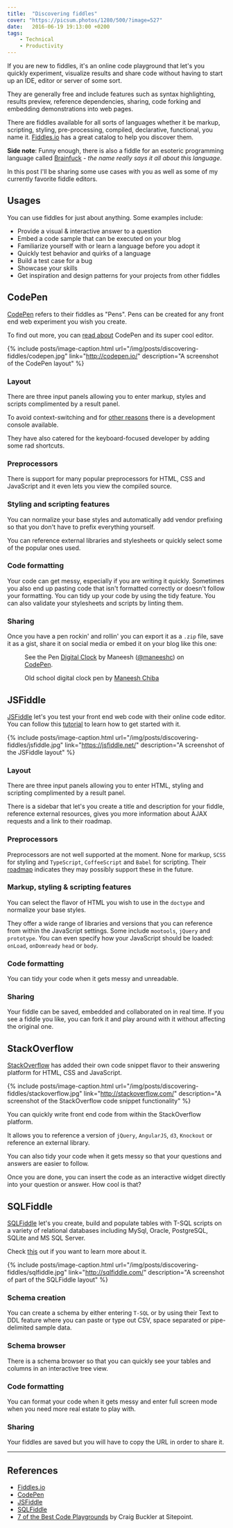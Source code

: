 ```yaml
---
title:  "Discovering fiddles"
cover: "https://picsum.photos/1280/500/?image=527"
date:   2016-06-19 19:13:00 +0200
tags: 
    - Technical
    - Productivity
---
```


If you are new to fiddles, it's an online code playground that let's you
quickly experiment, visualize results and share code without having to start
up an IDE, editor or server of some sort.

They are generally free and include features such as syntax highlighting,
results preview, reference dependencies, sharing, code forking and
embedding demonstrations into web pages.

There are fiddles available for all sorts of languages whether it be markup,
scripting, styling, pre-processing, compiled, declarative, functional,
you name it. [Fiddles.io](https://fiddles.io/) has a great catalog to help
you discover them.

<b>Side note</b>: Funny enough, there is also a fiddle for an esoteric programming language called
[Brainfuck](https://en.wikipedia.org/wiki/Brainfuck) - *the name really says
it all about this language*.

In this post I'll be sharing some use cases with you as well as some of my
currently favorite fiddle editors.

## Usages
You can use fiddles for just about anything. Some examples include:

* Provide a visual & interactive answer to a question
* Embed a code sample that can be executed on your blog
* Familiarize yourself with or learn a language before you adopt it
* Quickly test behavior and quirks of a language
* Build a test case for a bug
* Showcase your skills
* Get inspiration and design patterns for your projects from other fiddles

## CodePen
[CodePen](http://codepen.io/) refers to their fiddles as "Pens". Pens can
be created for any front end web experiment you wish you create.

To find out more, you can [read about](https://codepen.io/hello/) CodePen and
its super cool editor.

{% include posts/image-caption.html
     url="/img/posts/discovering-fiddles/codepen.jpg"
     link="http://codepen.io/"
     description="A screenshot of the CodePen layout"
%}

### Layout
There are three input panels allowing you to enter markup, styles and
scripts complimented by a result panel.

To avoid context-switching and for
[other reasons](https://blog.codepen.io/2016/01/27/new-feature-javascript-console/)
there is a development console available.

They have also catered for the keyboard-focused developer by adding some rad
shortcuts.

### Preprocessors
There is support for many popular preprocessors for HTML, CSS and JavaScript
and it even lets you view the compiled source.

### Styling and scripting features
You can normalize your base styles and automatically add vendor prefixing so that you
don't have to prefix everything yourself.

You can reference external libraries and stylesheets or quickly select
some of the popular ones used.

### Code formatting
Your code can get messy, especially if you are writing it quickly. Sometimes you
also end up pasting code that isn't formatted correctly or doesn't follow your
formatting. You can tidy up your code by using the tidy feature.
You can also validate your stylesheets and scripts by linting them.

### Sharing
Once you have a pen rockin' and rollin' you can export it as a `.zip` file,
save it as a gist, share it on social media or embed it on your blog like this
one:

<figure>
  <p data-height="350" data-theme-id="0" data-slug-hash="mJBYqy" data-default-tab="css,result" data-user="maneeshc" data-embed-version="2" class="codepen">See the Pen <a href="http://codepen.io/maneeshc/pen/mJBYqy/">Digital Clock</a> by Maneesh (<a href="http://codepen.io/maneeshc">@maneeshc</a>) on <a href="http://codepen.io">CodePen</a>.</p>
  <script async src="//assets.codepen.io/assets/embed/ei.js"></script>
  <figcaption>Old school digital clock pen by <a href="http://codepen.io/maneeshc">Maneesh Chiba</a></figcaption>
</figure>

## JSFiddle
[JSFiddle](https://jsfiddle.net/) let's you test your front end web code
with their online code editor. You can follow this
[tutorial](http://doc.jsfiddle.net/tutorial.html)
to learn how to get started with it.

{% include posts/image-caption.html
     url="/img/posts/discovering-fiddles/jsfiddle.jpg"
     link="https://jsfiddle.net/"
     description="A screenshot of the JSFiddle layout"
%}

### Layout
There are three input panels allowing you to enter HTML, styling and
scripting complimented by a result panel.

There is a sidebar that let's you create a title and description for your
fiddle, reference external resources, gives you more information about
AJAX requests and a link to their roadmap.

### Preprocessors
Preprocessors are not well supported at the moment. None for markup,
`SCSS` for styling and `TypeScript`, `CoffeeScript` and `Babel` for scripting.
Their [roadmap](https://trello.com/b/LakLkQBW/jsfiddle-roadmap) indicates
they may possibly support these in the future.

### Markup, styling & scripting features
You can select the flavor of HTML you wish to use in the `doctype` and
normalize your base styles.

They offer a wide range of libraries and versions that you can reference from
within the JavaScript settings. Some include `mootools`, `jQuery` and `prototype`.
You can even specify how your JavaScript should be loaded: `onLoad`,
`onDomready` `head` or `body`.

### Code formatting
You can tidy your code when it gets messy and unreadable.

### Sharing
Your fiddle can be saved, embedded and collaborated on in real time. If you
see a fiddle you like, you can fork it and play around with it without affecting
the original one.

## StackOverflow
[StackOverflow](http://stackoverflow.com/) has added their own code snippet
flavor to their answering platform for HTML, CSS and JavaScript.

{% include posts/image-caption.html
     url="/img/posts/discovering-fiddles/stackoverflow.jpg"
     link="http://stackoverflow.com/"
     description="A screenshot of the StackOverflow code snippet functionality"
%}

You can quickly write front end code from within the StackOverflow platform.

It allows you to reference a version of `jQuery`, `AngularJS`, `d3`, `Knockout`
or reference an external library.

You can also tidy your code when it gets messy so that your questions and
answers are easier to follow.

Once you are done, you can insert the code as an interactive widget
directly into your question or answer. How cool is that?

## SQLFiddle
[SQLFiddle](http://sqlfiddle.com/) let's you create, build and populate tables
with T-SQL scripts on a variety of relational databases including MySql,
Oracle, PostgreSQL, SQLite and MS SQL Server.

Check [this](http://sqlfiddle.com/about.html) out if you want to learn more
about it.

{% include posts/image-caption.html
     url="/img/posts/discovering-fiddles/sqlfiddle.jpg"
     link="http://sqlfiddle.com/"
     description="A screenshot of part of the SQLFiddle layout"
%}

### Schema creation
You can create a schema by either entering `T-SQL` or by using their Text
to DDL feature where you can paste or type out CSV, space separated or
pipe-delimited sample data.

### Schema browser
There is a schema browser so that you can quickly see your tables and columns
in an interactive tree view.

### Code formatting
You can format your code when it gets messy and enter full screen mode when
you need more real estate to play with.

### Sharing
Your fiddles are saved but you will have to copy the URL in order to share it.

---

## References

* [Fiddles.io](https://fiddles.io/)
* [CodePen](http://codepen.io/)
* [JSFiddle](https://jsfiddle.net/)
* [SQLFiddle](http://sqlfiddle.com/)
* [7 of the Best Code Playgrounds](https://www.sitepoint.com/7-code-playgrounds/)
  by Craig Buckler at Sitepoint.
